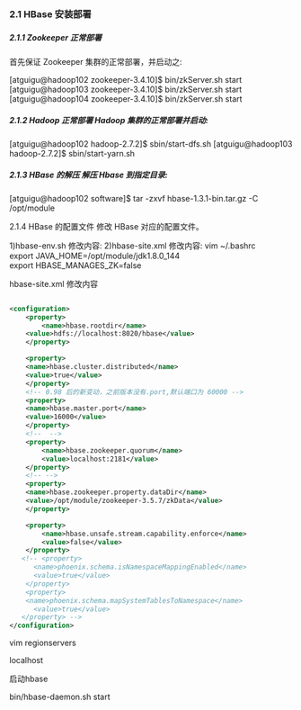 ### 2.1 HBase 安装部署
##### 2.1.1 Zookeeper 正常部署

首先保证 Zookeeper 集群的正常部署，并启动之:

[atguigu@hadoop102 zookeeper-3.4.10]$ bin/zkServer.sh start 
[atguigu@hadoop103 zookeeper-3.4.10]$ bin/zkServer.sh start 
[atguigu@hadoop104 zookeeper-3.4.10]$ bin/zkServer.sh start


##### 2.1.2 Hadoop 正常部署 Hadoop 集群的正常部署并启动:
[atguigu@hadoop102 hadoop-2.7.2]$ sbin/start-dfs.sh 
[atguigu@hadoop103 hadoop-2.7.2]$ sbin/start-yarn.sh

##### 2.1.3 HBase 的解压 解压 Hbase 到指定目录:
[atguigu@hadoop102 software]$ tar -zxvf hbase-1.3.1-bin.tar.gz -C /opt/module





2.1.4 HBase 的配置文件 
修改 HBase 对应的配置文件。

 1)hbase-env.sh 修改内容: 2)hbase-site.xml 修改内容:
vim ~/.bashrc  
export JAVA_HOME=/opt/module/jdk1.8.0_144   
export HBASE_MANAGES_ZK=false 


hbase-site.xml 修改内容
```xml

<configuration>
    <property>
        <name>hbase.rootdir</name>
	<value>hdfs://localhost:8020/hbase</value>
    </property>

    <property>
	<name>hbase.cluster.distributed</name>
	<value>true</value>
    </property>
    <!-- 0.98 后的新变动，之前版本没有.port,默认端口为 60000 -->
    <property>
	<name>hbase.master.port</name>
	<value>16000</value>
    </property>
    <!--  -->
    <property>
        <name>hbase.zookeeper.quorum</name>
        <value>localhost:2181</value>
    </property>
    <!-- -->
    <property>
	<name>hbase.zookeeper.property.dataDir</name>
	<value>/opt/module/zookeeper-3.5.7/zkData</value>
    </property>

    <property>
        <name>hbase.unsafe.stream.capability.enforce</name>
        <value>false</value>
    </property>
   <!-- <property>
      <name>phoenix.schema.isNamespaceMappingEnabled</name>
      <value>true</value>
    </property>
    <property>
    <name>phoenix.schema.mapSystemTablesToNamespace</name>
      <value>true</value>
   </property> -->
</configuration>

```
 
vim regionservers

localhost

启动hbase

bin/hbase-daemon.sh start 